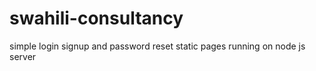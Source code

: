 # swahili-consultancy
simple login signup and password reset static pages running on node js server
